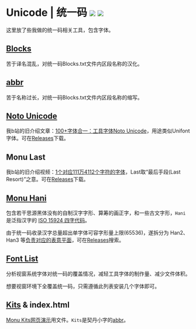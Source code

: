 # Unicode | 统一码 [![](https://img.shields.io/github/release/MY1L/Unicode.svg)](https://github.com/MY1L/Unicode/releases/latest) [![](https://img.shields.io/github/downloads/MY1L/Unicode/total.svg)][r]
这里放了些我做的统一码相关工具，包含字体。

## [Blocks](/Blocks)
苦于译名混乱，对统一码Blocks.txt文件内区段名称的汉化。

## [abbr](/abbr)
苦于名称过长，对统一码Blocks.txt文件内区段名称的缩写。
 
## [Noto Unicode](/NotoUnicode)
我b站的旧介绍文章：[100+字体合一：工具字体Noto Unicode](https://www.bilibili.com/read/cv8805564)，用途类似Unifont字体。可在[Releases][r]下载。

## Monu Last
我b站的旧介绍视频：[1个对应111万4112个字符的字体](https://www.bilibili.com/video/BV1XT4y1N7TG/)，Last取“最后手段(Last Resort)”之意。可在[Releases][r]下载。

## [Monu Hani](/Hani)
包含若干思源黑体没有的自制汉字字形、算筹的画正字，和一些古文字形，`Hani`是泛指汉字的 [ISO 15924 四字代码](/abbr)。

由于统一码收录汉字总量超出单字体可容字形量上限(65536)，遂拆分为 Han2、Han3 等[负责对应的表意平面](Blocks#平面)，可在[Releases](https://github.com/MY1L/Unicode/releases?q=MonuHani&expanded=true)搜索。

## [Font List](/FontList)
分析视窗系统字体对统一码的覆盖情况，减轻工具字体的制作量、减少文件体积。

想要视窗环境下全覆盖统一码，只需遵循此列表安装几个字体即可。

## [Kits](https://github.com/MY1L/Unicode/releases/tag/v1.0) & index.html
[Monu Kits网页演示](https://my1l.github.io/Unicode/)用文件。`Kits`是契丹小字的[abbr](/abbr)。

[r]: https://github.com/MY1L/Unicode/releases